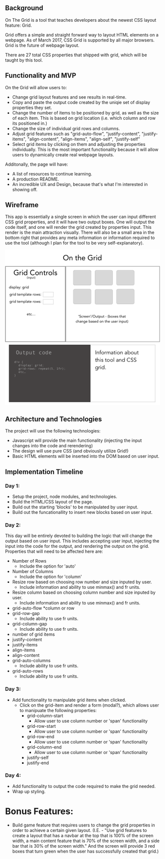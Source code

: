 ## Background
On The Grid is a tool that teaches developers about the newest CSS layout feature: Grid. 

Grid offers a simple and straight forward way to layout HTML elements on a webpage. As of March 2017, CSS Grid is supported by all major browsers. Grid is the future of webpage layout.

There are 27 total CSS properties that shipped with grid, which will be taught by this tool.

## Functionality and MVP
On the Grid will allow users to:
* Change grid layout features and see results in real-time.
* Copy and paste the output code created by the uniqie set of display properties they set.
* Change the number of items to be positioned by grid, as well as the size of each item. This is based on grid location (i.e. which column and row its positioned in.)
* Change the size of individual grid rows and columns.
* Adjust grid features such as "grid-auto-flow", "justify-content", "justify-items", "align-content", "align-items", "align-self", "justify-self"
* Select grid items by clicking on them and adjusting the properties individually. This is the most important functionality because it will allow users to dynamically create real webpage layouts.

Additonally, the page will have:
* A list of resources to continue learning. 
* A production README.
* An incredible UX and Design, because that's what I'm interested in showing off. 

## Wireframe

This app is essentially a single screen in which the user can input different CSS grid properties, and it will have two output boxes. One will output the code itself, and one will render the grid created by properties input. This render is the main attraction visually. There will also be a small area in the bottom right that provides any meta information or information required to use the tool (although I plan for the tool to be very self-explanatory). 

![On the Grid wireframe](https://github.com/ericwindmill/on-the-grid/blob/master/docs/on_the_grid_main_wireframe.png)

## Architecture and Technologies
The project will use the following technologies:
* Javascript will provide the main functionality (injecting the input changes into the code and rerendering)
* The design will use pure CSS (and obviously utilize Grid!)
* Basic HTML elements will be inserted into the DOM based on user input.

## Implementation Timeline

### Day 1:
* Setup the project, node modules, and technologies.
* Build the HTML/CSS layout of the page.
* Build out the  starting 'blocks' to be manipulated by user input.
* Build out the funcationallity to insert new blocks based on user input.

### Day 2:
This day will be entirely devoted to building the logic that will change the output based on user input. This includes accepting user input, injecting the input into the code for the output, and rendering the output on the grid. Properties that will need to be affected here are:
  * Number of Rows
    * Include the option for 'auto'
  * Number of Columns
    * Include the option for 'column'
  * Resize row based on choosing row number and size inputed by user.
    * Include information and ability to use minmax() and fr units.
  * Resize column based on choosing column number and size inputed by user.
    * Include information and ability to use minmax() and fr units.
  * grid-auto-flow
    *column or row
  * grid-row-gap
    * Include ability to use fr units.
  * grid-column-gap
    * Include ability to use fr units.
  * number of grid items
  * justify-content
  * justify-items
  * align-items
  * align-content
  * grid-auto-columns
      * Include ability to use fr units.
  * grid-auto-rows
      * Include ability to use fr units.

### Day 3:
* Add functionality to manipulate grid items when clicked.
  * Click on the grid-item and render a form (modal?), which allows user to manipuate the following properties:
    * grid-column-start
      * Allow user to use column number or 'span' functionality
    * grid-row-start
      * Allow user to use column number or 'span' functionality
    * grid-row-end
      * Allow user to use column number or 'span' functionality
    * grid-column-end
      * Allow user to use column number or 'span' functionality
    * justify-self
    * justify-end


### Day 4:
* Add functionality to output the code required to make the grid needed.
* Wrap up styling.



# Bonus Features:
* Build game feature that requires users to change the grid properties in order to achieve a certain given layout. (I.E. - "Use grid features to create a layout that has a navbar at the top that is 100% of the screen width, a main content feature that is 70% of the screen width, and a side bar that is 30% of the screen width." And the screen will provide 3 red boxes that turn green when the user has successfully created that grid.)

